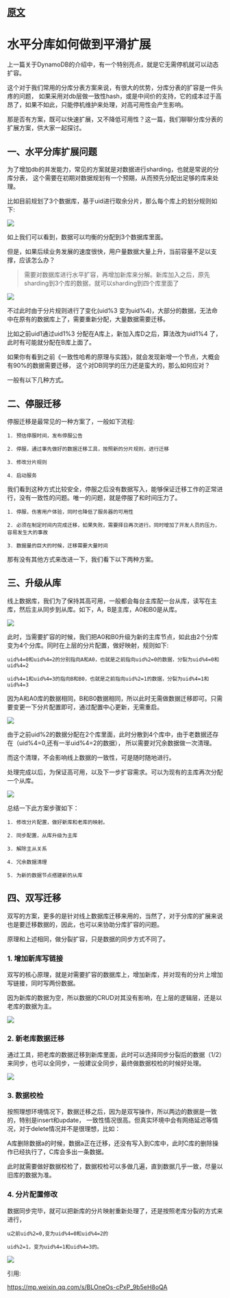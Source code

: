 
## [原文](https://mp.weixin.qq.com/s/djwurNvlgf_55-lZWxJzpw)

# 水平分库如何做到平滑扩展

上一篇关于DynamoDB的介绍中，有一个特别亮点，就是它无需停机就可以动态扩容。

这个对于我们常用的分库分表方案来说，有很大的优势，分库分表的扩容是一件头疼的问题，
如果采用对db层做一致性hash，或是中间价的支持，它的成本过于高昂了，如果不如此，只能停机维护来处理，对高可用性会产生影响。

那是否有方案，既可以快速扩展，又不降低可用性？这一篇，我们聊聊分库分表的扩展方案，供大家一起探讨。


## 一、水平分库扩展问题
为了增加db的并发能力，常见的方案就是对数据进行sharding，也就是常说的分库分表，
这个需要在初期对数据规划有一个预期，从而预先分配出足够的库来处理。

比如目前规划了3个数据库，基于uid进行取余分片，那么每个库上的划分规则如下:

![](../images/sharing_db/sharing_db_table_2.png)

如上我们可以看到，数据可以均衡的分配到3个数据库里面。

但是，如果后续业务发展的速度很快，用户量数据大量上升，当前容量不足以支撑，应该怎么办？

> 需要对数据库进行水平扩容，再增加新库来分解。新库加入之后，原先sharding到3个库的数据，就可以sharding到四个库里面了

![](../images/sharing_db/sharing_db_table_3.png)

不过此时由于分片规则进行了变化(uid%3 变为uid%4)，大部分的数据，无法命中在原有的数据库上了，需要重新分配，大量数据需要迁移。

比如之前uid1通过uid1%3 分配在A库上，新加入库D之后，算法改为uid1%4 了，此时有可能就分配在B库上面了。

如果你有看到之前《一致性哈希的原理与实践》，就会发现新增一个节点，大概会有90%的数据需要迁移，
这个对DB同学的压力还是蛮大的，那么如何应对？

一般有以下几种方式。


## 二、停服迁移
停服迁移是最常见的一种方案了，一般如下流程:
```
1. 预估停服时间，发布停服公告

2. 停服，通过事先做好的数据迁移工具，按照新的分片规则，进行迁移

3. 修改分片规则

4. 启动服务
```

我们看到这种方式比较安全，停服之后没有数据写入，能够保证迁移工作的正常进行，没有一致性的问题。唯一的问题，就是停服了和时间压力了。
```
1. 停服，伤害用户体验，同时也降低了服务器的可用性

2. 必须在制定时间内完成迁移，如果失败，需要择日再次进行。同时增加了开发人员的压力，容易发生大的事故

3. 数据量的巨大的时候，迁移需要大量时间
```

那有没有其他方式来改进一下，我们看下以下两种方案。


## 三、升级从库

线上数据库，我们为了保持其高可用，一般都会每台主库配一台从库，读写在主库，然后主从同步到从库。如下，A，B是主库，A0和B0是从库。

![](../images/sharing_db/sharing_db_table_4.png)


此时，当需要扩容的时候，我们把A0和B0升级为新的主库节点，如此由2个分库变为4个分库。同时在上层的分片配置，做好映射，规则如下:
```
uid%4=0和uid%4=2的分别指向A和A0，也就是之前指向uid%2=0的数据，分裂为uid%4=0和uid%4=2

uid%4=1和uid%4=3的指向B和B0，也就是之前指向uid%2=1的数据，分裂为uid%4=1和uid%4=3
```
因为A和A0库的数据相同，B和B0数据相同，所以此时无需做数据迁移即可。只需要变更一下分片配置即可，通过配置中心更新，无需重启。

![](../images/sharing_db/sharing_db_table_5.png)

由于之前uid%2的数据分配在2个库里面，此时分散到4个库中，由于老数据还存在（uid%4=0,还有一半uid%4=2的数据），
所以需要对冗余数据做一次清理。

而这个清理，不会影响线上数据的一致性，可是随时随地进行。

处理完成以后，为保证高可用，以及下一步扩容需求。可以为现有的主库再次分配一个从库。

![](../images/sharing_db/sharing_db_table_6.png)

总结一下此方案步骤如下：
```
1. 修改分片配置，做好新库和老库的映射。

2. 同步配置，从库升级为主库

3. 解除主从关系

4. 冗余数据清理

5. 为新的数据节点搭建新的从库
```

## 四、双写迁移
双写的方案，更多的是针对线上数据库迁移来用的，当然了，对于分库的扩展来说也是要迁移数据的，因此，也可以来协助分库扩容的问题。

原理和上述相同，做分裂扩容，只是数据的同步方式不同了。


### 1. 增加新库写链接
双写的核心原理，就是对需要扩容的数据库上，增加新库，并对现有的分片上增加写链接，同时写两份数据。


因为新库的数据为空，所以数据的CRUD对其没有影响，在上层的逻辑层，还是以老库的数据为主。

![](../images/sharing_db/sharing_db_table_7.png)


### 2. 新老库数据迁移
通过工具，把老库的数据迁移到新库里面，此时可以选择同步分裂后的数据（1/2）来同步，也可以全同步，一般建议全同步，最终做数据校检的时候好处理。

![](../images/sharing_db/sharing_db_table_8.png)

### 3. 数据校检
按照理想环境情况下，数据迁移之后，因为是双写操作，所以两边的数据是一致的，特别是insert和update，
一致性情况很高。但真实环境中会有网络延迟等情况，对于delete情况并不是很理想，比如：

A库删除数据a的时候，数据a正在迁移，还没有写入到C库中，此时C库的删除操作已经执行了，C库会多出一条数据。

此时就需要做好数据校检了，数据校检可以多做几遍，直到数据几乎一致，尽量以旧库的数据为准。



### 4. 分片配置修改
数据同步完毕，就可以把新库的分片映射重新处理了，还是按照老库分裂的方式来进行，

``` 
u之前uid%2=0,变为uid%4=0和uid%4=2的

uid%2=1，变为uid%4=1和uid%4=3的。
```

![](../images/sharing_db/sharing_db_table_9.png)

引用:

<https://mp.weixin.qq.com/s/BLOneOs-cPxP_9b5eH8oQA>